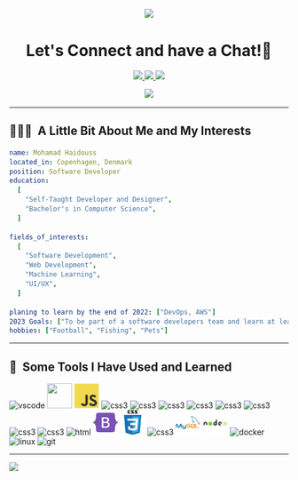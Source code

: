 <p align="center">
  <img src="https://capsule-render.vercel.app/api?text=Hey Everyone!🕹️&animation=fadeIn&type=waving&color=gradient&height=100"/>
</p>

<h1 align="center">
  Let's Connect and have a Chat!💬
</h1>

<p align="center">
<a href="https://mihaidouss.github.io/">
  <img height="50" src="https://user-images.githubusercontent.com/46517096/166972883-f5f1d88c-0246-4374-88ac-ded0f2cf0699.png"/>
</a>
<a href="https://www.linkedin.com/in/mihaidouss/">
  <img height="50" src="https://user-images.githubusercontent.com/46517096/166973395-19676cd8-f8ec-4abf-83ff-da8243505b82.png"/>
</a>


<a href="https://www.instagram.com/mihaidouss/">
  <img height="50" src="https://user-images.githubusercontent.com/46517096/166974368-9798f39f-1f46-499c-b14e-81f0a3f83a06.png"/>
</a>
</p>

<p align="center">
  <img src= "https://i.giphy.com/media/q217GUnfKAmJlFcjBX/giphy.webp">
</p>

---

<h2> 👨🏻‍💻 &nbsp;A Little Bit About Me and My Interests</h2>

```yaml
name: Mohamad Haidouss
located_in: Copenhagen, Denmark
position: Software Developer
education:
  [
    "Self-Taught Developer and Designer",
    "Bachelor's in Computer Science",
  ]

fields_of_interests:
  [
    "Software Development",
    "Web Development",
    "Machine Learning",
    "UI/UX",
  ]
  
planing to learn by the end of 2022: ["DevOps, AWS"]
2023 Goals: ["To be part of a software developers team and learn at least 5 new Technologies."]
hobbies: ["Football", "Fishing", "Pets"]
```
  
---  
  
<h2> 🚀 &nbsp;Some Tools I Have Used and Learned</h2>
<p align="left">
<img src="https://cdn.jsdelivr.net/gh/devicons/devicon/icons/vscode/vscode-original.svg" alt="vscode" width="45" height="45"/>

<img src="https://cdn.jsdelivr.net/gh/devicons/devicon/icons/cplusplus/cplusplus-original.svg" width="45" height="45"/>
<img src="https://raw.githubusercontent.com/devicons/devicon/master/icons/javascript/javascript-original.svg" alt="javascript" width="45" height="45" />
<img src="https://cdn.jsdelivr.net/gh/devicons/devicon/icons/microsoftsqlserver/microsoftsqlserver-plain-wordmark.svg" alt="css3" width="45" height="45"  />
<img src="https://cdn.jsdelivr.net/gh/devicons/devicon/icons/jquery/jquery-original-wordmark.svg"  alt="css3" width="45" height="45" />
<img src="https://cdn.jsdelivr.net/gh/devicons/devicon/icons/typescript/typescript-plain.svg" alt="css3" width="45" height="45" />
<img src="https://cdn.jsdelivr.net/gh/devicons/devicon/icons/java/java-original-wordmark.svg" alt="css3" width="45" height="45" />
<img src="https://cdn.jsdelivr.net/gh/devicons/devicon/icons/dotnetcore/dotnetcore-original.svg" alt="css3" width="45" height="45" />
<img src="https://cdn.jsdelivr.net/gh/devicons/devicon/icons/github/github-original.svg"  alt="css3" width="45" height="45" />
<img src="https://cdn.jsdelivr.net/gh/devicons/devicon/icons/npm/npm-original-wordmark.svg"  alt="css3" width="45" height="45" />




<img src="https://cdn.jsdelivr.net/gh/devicons/devicon/icons/visualstudio/visualstudio-plain.svg" alt="css3" width="45" height="45" />



<img src="https://cdn.jsdelivr.net/gh/devicons/devicon/icons/html5/html5-original.svg" alt="html" width="45" height="45"/>
<img src="https://raw.githubusercontent.com/devicons/devicon/master/icons/bootstrap/bootstrap-plain.svg" alt="bootstrap" width="45" height="45" />
<img src="https://raw.githubusercontent.com/devicons/devicon/master/icons/css3/css3-original-wordmark.svg" alt="css3" width="45" height="45" />
<img src="https://cdn.jsdelivr.net/gh/devicons/devicon/icons/csharp/csharp-original.svg" alt="css3" width="45" height="45" />

          
<img src="https://raw.githubusercontent.com/devicons/devicon/master/icons/mysql/mysql-original-wordmark.svg" alt="mysql" width="45" height="45" />
<img src="https://raw.githubusercontent.com/devicons/devicon/master/icons/nodejs/nodejs-original-wordmark.svg" alt="nodejs" width="45" height="45" />
<img src="https://cdn.jsdelivr.net/gh/devicons/devicon/icons/docker/docker-original.svg" alt="docker" width="45" height="45"/>

<img src="https://cdn.jsdelivr.net/gh/devicons/devicon/icons/linux/linux-original.svg" alt="linux" width="45" height="45"/>       
<img src="https://cdn.jsdelivr.net/gh/devicons/devicon/icons/git/git-original.svg" alt="git" width="45" height="45"/>
</p>

---
<p align="left">
  <img src="https://capsule-render.vercel.app/api?type=waving&color=gradient&height=100&section=footer"/>
</p>

